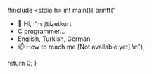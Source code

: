 #include <stdio.h>
int main(){
printf("

- 👋 Hi, I’m @izetkurt
- C programmer...
- English, Turkish, German
- 📫 How to reach me [Not available yet] \n");

return 0;
  }
